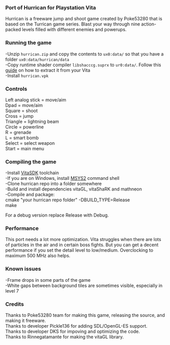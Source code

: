 
### Port of Hurrican for Playstation Vita

Hurrican is a freeware jump and shoot game created by Poke53280 that is based on the Turrican game series. Blast your way through nine action-packed levels filled with different enemies and powerups.

### Running the game
-Unzip `hurrican.zip` and copy the contents to `ux0:data/` so that you have a folder `ux0:data/hurrican/data`  
-Copy runtime shader compiler `libshacccg.suprx` to `ur0:data/`. Follow this [guide](https://samilops2.gitbook.io/vita-troubleshooting-guide/shader-compiler/extract-libshacccg.suprx) on how to extract it from your Vita  
-Install `hurrican.vpk`

### Controls
Left analog stick = move/aim  
Dpad = move/aim  
Square = shoot  
Cross = jump  
Triangle = lightning beam  
Circle = powerline  
R = grenade  
L = smart bomb  
Select = select weapon  
Start = main menu

### Compiling the game 
-Install [VitaSDK](http://vitasdk.org) toolchain  
-If you are on Windows, install [MSYS2](http://msys2.org) command shell  
-Clone hurrican repo into a folder somewhere  
-Build and install dependencies vitaGL, vitaShaRK and mathneon  
-Compile and package:  
  cmake "your hurrican repo folder" -DBUILD_TYPE=Release  
  make

For a debug version replace Release with Debug.

### Performance 
This port needs a lot more optimization. Vita struggles when there are lots of particles in the air and in certain boss fights. But you can get a decent performance if you set the detail level to low/medium. Overclocking to maximum 500 MHz also helps.

### Known issues
-Frame drops in some parts of the game  
-White gaps between background tiles are sometimes visible, especially in level 7


### Credits
Thanks to Poke53280 team for making this game, releasing the source, and making it freeware.  
Thanks to developer Pickle136 for adding SDL/OpenGL-ES support.  
Thanks to developer DKS for impoving and optimizing the code.  
Thanks to Rinnegatamante for making the vitaGL library.
